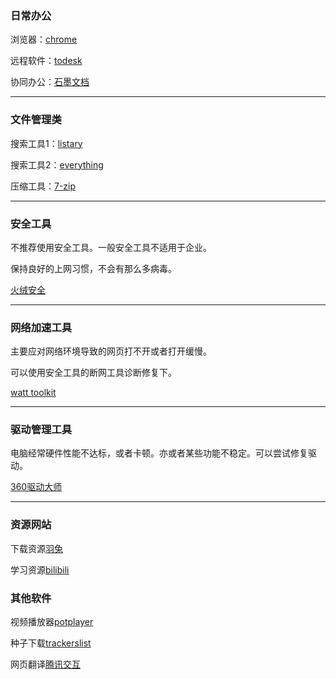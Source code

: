 ### 日常办公

浏览器：[chrome](https://www.google.cn/chrome/index.html)

远程软件：[todesk](https://www.todesk.com/download.html)

协同办公：[石墨文档](https://shimo.im/)

---

### 文件管理类

搜索工具1：[listary](https://www.listary.com/)

搜索工具2：[everything](https://www.voidtools.com/zh-cn/)

压缩工具：[7-zip](https://pc.qq.com/detail/5/detail_2685.html)

---

### 安全工具

不推荐使用安全工具。一般安全工具不适用于企业。

保持良好的上网习惯，不会有那么多病毒。

[火绒安全](https://www.huorong.cn/person5.html)

---

### 网络加速工具

主要应对网络环境导致的网页打不开或者打开缓慢。

可以使用安全工具的断网工具诊断修复下。

[watt toolkit](https://steampp.net/)

---

### 驱动管理工具

电脑经常硬件性能不达标，或者卡顿。亦或者某些功能不稳定。可以尝试修复驱动。

[360驱动大师](http://dm.weishi.360.cn/home.html)

---

### 资源网站

下载资源[羽兔](https://www.yutu.cn/popsoft.html)

学习资源[bilibili](https://www.bilibili.com/)

### 其他软件

视频播放器[potplayer](http://potplayer.tv/?lang=zh_CN)

种子下载[trackerslist](https://trackerslist.com/#/zh)

网页翻译[腾讯交互](https://transmart.qq.com/zh-CN/download)

